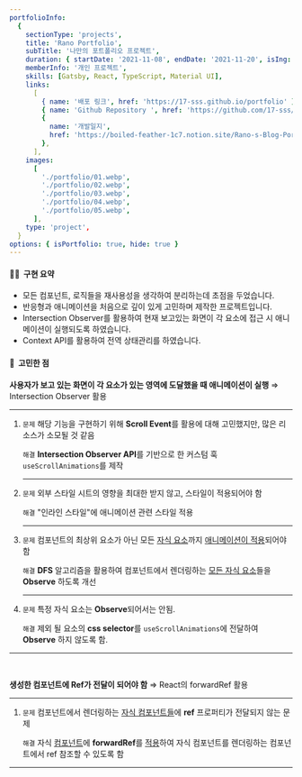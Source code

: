```yaml
---
portfolioInfo:
  {
    sectionType: 'projects',
    title: 'Rano Portfolio',
    subTitle: '나만의 포트폴리오 프로젝트',
    duration: { startDate: '2021-11-08', endDate: '2021-11-20', isIng: true },
    memberInfo: '개인 프로젝트',
    skills: [Gatsby, React, TypeScript, Material UI],
    links:
      [
        { name: '배포 링크', href: 'https://17-sss.github.io/portfolio' },
        { name: 'Github Repository ', href: 'https://github.com/17-sss/blog_portfolio-workspace' },
        {
          name: '개발일지',
          href: 'https://boiled-feather-1c7.notion.site/Rano-s-Blog-Portfolio-8ec62a21b87e4c4c97a05b160c990e09',
        },
      ],
    images:
      [
        './portfolio/01.webp',
        './portfolio/02.webp',
        './portfolio/03.webp',
        './portfolio/04.webp',
        './portfolio/05.webp',
      ],
    type: 'project',
  }
options: { isPortfolio: true, hide: true }
---
```


<h4 class="bg--gray text--bold"> 🧚🏻&nbsp;&nbsp;구현 요약</h4>

- 모든 컴포넌트, 로직들을 재사용성을 생각하여 분리하는데 초점을 두었습니다.
- 반응형과 애니메이션을 처음으로 깊이 있게 고민하며 제작한 프로젝트입니다.
- Intersection Observer를 활용하여 현재 보고있는 화면이 각 요소에 접근 시 애니메이션이 실행되도록 하였습니다.
- Context API를 활용하여 전역 상태관리를 하였습니다.

<h4 class="bg--gray text--bold">🤔&nbsp;&nbsp;고민한 점</h4>

<p>
  <strong>사용자가 보고 있는 화면이 각 요소가 있는 영역에 도달했을 때 애니메이션이 실행</strong>
  <span>⇒</span>
  <span class="text--italic text--bold text--gray">Intersection Observer 활용</span>
</p>
<hr class="thin" />
<ol>
  <li>
    <p>
      <code class="language--text text--brown text--bold">문제</code>
      <span
        >해당 기능을 구현하기 위해 <strong>Scroll Event</strong>를 활용에 대해 고민했지만, 많은 리소스가 소모될 것
        같음</span
      >
    </p>
    <p>
      <code class="language--text text--purple text--bold">해결</code>
      <span
        ><strong>Intersection Observer API</strong>를 기반으로 한 커스텀 훅
        <code class="language--text">useScrollAnimations</code>를 제작
      </span>
    </p>
    <hr class="thin" />
  </li>

  <li>
    <p>
      <code class="language--text text--brown text--bold">문제</code>
      <span>외부 스타일 시트의 영향을 최대한 받지 않고, 스타일이 적용되어야 함</span>
    </p>
    <p>
      <code class="language--text text--purple text--bold">해결</code>
      <span>"인라인 스타일"에 애니메이션 관련 스타일 적용</span>
    </p>
    <hr class="thin" />
  </li>

  <li>
    <p>
      <code class="language--text text--brown text--bold">문제</code>
      <span>컴포넌트의 최상위 요소가 아닌 모든 <u>자식 요소</u>까지 <u>애니메이션이 적용</u>되어야 함</span>
    </p>
    <p>
      <code class="language--text text--purple text--bold">해결</code>
      <span
        ><strong>DFS</strong> 알고리즘을 활용하여 컴포넌트에서 렌더링하는 <u>모든 자식 요소</u>들을
        <strong>Observe</strong> 하도록 개선</span
      >
    </p>
    <hr class="thin" />
  </li>

  <li>
    <p>
      <code class="language--text text--brown text--bold">문제</code>
      <span>특정 자식 요소는 <strong>Observe</strong>되어서는 안됨.</span>
    </p>
    <p>
      <code class="language--text text--purple text--bold">해결</code>
      <span
        >제외 될 요소의 <strong>css selector</strong>를 <code class="language--text">useScrollAnimations</code>에
        전달하여 <strong>Observe</strong> 하지 않도록 함.</span
      >
    </p>
  </li>
</ol>

<hr class="thin" />
<br/>

<p>
  <strong>생성한 컴포넌트에 Ref가 전달이 되어야 함</strong>
  <span>⇒</span>
  <span class="text--italic text--bold text--gray">React의 forwardRef 활용</span>
</p>
<hr class="thin" />
<ol>
  <li>
    <p>
      <code class="language--text text--brown text--bold">문제</code>
      <span>컴포넌트에서 렌더링하는 <u>자식 컴포넌트들</u>에 <strong>ref</strong> 프로퍼티가 전달되지 않는 문제</span>
    </p>
    <p>
      <code class="language--text text--purple text--bold">해결</code>
      <span
        >자식 <u>컴포넌트</u>에 <strong>forwardRef</strong>를 <u>적용</u>하여 자식 컴포넌트를 렌더링하는 컴포넌트에서
        ref 참조할 수 있도록 함</span
      >
    </p>
  </li>
</ol>
<hr class="thin" />